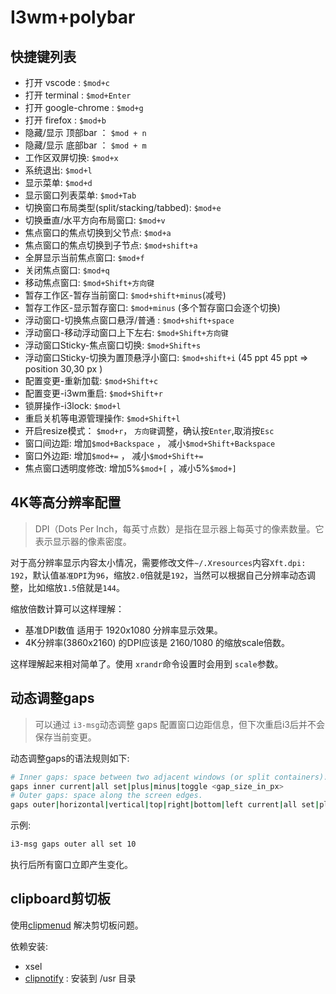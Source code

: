 # I3wm+polybar

## 快捷键列表

- 打开 vscode : `$mod+c`
- 打开 terminal : `$mod+Enter`
- 打开 google-chrome :  `$mod+g`
- 打开 firefox :  `$mod+b`
- 隐藏/显示 顶部bar ： `$mod + n`
- 隐藏/显示 底部bar ： `$mod + m`
- 工作区双屏切换: `$mod+x`
- 系统退出: `$mod+l`
- 显示菜单: `$mod+d`
- 显示窗口列表菜单: `$mod+Tab`
- 切换窗口布局类型(split/stacking/tabbed): `$mod+e`
- 切换垂直/水平方向布局窗口: `$mod+v`
- 焦点窗口的焦点切换到父节点: `$mod+a`
- 焦点窗口的焦点切换到子节点: `$mod+shift+a`
- 全屏显示当前焦点窗口: `$mod+f`
- 关闭焦点窗口: `$mod+q`
- 移动焦点窗口: `$mod+Shift+方向键`
- 暂存工作区-暂存当前窗口: `$mod+shift+minus`(减号)
- 暂存工作区-显示暂存窗口: `$mod+minus` (多个暂存窗口会逐个切换)
- 浮动窗口-切换焦点窗口悬浮/普通 : `$mod+shift+space`
- 浮动窗口-移动浮动窗口上下左右: `$mod+Shift+方向键`
- 浮动窗口Sticky-焦点窗口切换: `$mod+Shift+s`
- 浮动窗口Sticky-切换为置顶悬浮小窗口: `$mod+shift+i` (45 ppt 45 ppt => position 30,30 px )
- 配置变更-重新加载: `$mod+Shift+c`
- 配置变更-i3wm重启: `$mod+Shift+r`
- 锁屏操作-i3lock: `$mod+l`
- 重启关机等电源管理操作: `$mod+Shift+l`
- 开启resize模式： `$mod+r`， `方向键`调整，确认按`Enter`,取消按`Esc`
- 窗口间边距: 增加`$mod+Backspace` ， 减小`$mod+Shift+Backspace`
- 窗口外边距: 增加`$mod+=` ， 减小`$mod+Shift+=`
- 焦点窗口透明度修改: 增加5%`$mod+[` ，减小5%`$mod+]`


## 4K等高分辨率配置
> DPI（Dots Per Inch，每英寸点数）是指在显示器上每英寸的像素数量。它表示显示器的像素密度。

对于高分辨率显示内容太小情况，需要修改文件`~/.Xresources`内容`Xft.dpi: 192`，默认值`基准DPI`为`96`，缩放`2.0`倍就是`192`，当然可以根据自己分辨率动态调整，比如缩放`1.5`倍就是`144`。

缩放倍数计算可以这样理解：
- 基准DPI数值 适用于 1920x1080 分辨率显示效果。
- 4K分辨率(3860x2160) 的DPI应该是 2160/1080 的缩放scale倍数。

这样理解起来相对简单了。使用 `xrandr`命令设置时会用到 `scale`参数。

## 动态调整gaps
> 可以通过 `i3-msg`动态调整 gaps 配置窗口边距信息，但下次重启i3后并不会保存当前变更。

动态调整gaps的语法规则如下:
```sh
# Inner gaps: space between two adjacent windows (or split containers).
gaps inner current|all set|plus|minus|toggle <gap_size_in_px>
# Outer gaps: space along the screen edges.
gaps outer|horizontal|vertical|top|right|bottom|left current|all set|plus|minus|toggle <gap_size_in_px>
```

示例:
```sh
i3-msg gaps outer all set 10
```
执行后所有窗口立即产生变化。

## clipboard剪切板

使用[clipmenud](https://github.com/cdown/clipmenu) 解决剪切板问题。

依赖安装:
- xsel
- [clipnotify](https://github.com/cdown/clipnotify.git)  : 安装到 /usr 目录



